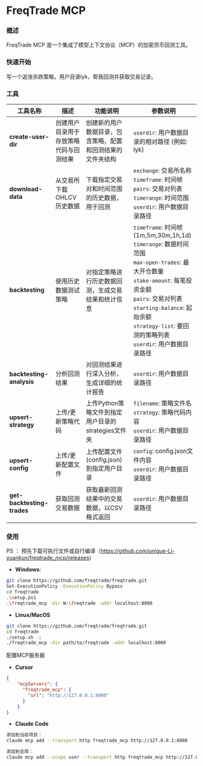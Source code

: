 # FreqTrade MCP

### 概述
FreqTrade MCP 是一个集成了模型上下文协议（MCP）的加密货币回测工具。

### 快速开始
写一个追涨杀跌策略，用户目录lyk，帮我回测并获取交易记录。

### 工具

| 工具名称 | 描述 | 功能说明 | 参数说明                                                                                                                                                                                                               |
|---------|------|---------|--------------------------------------------------------------------------------------------------------------------------------------------------------------------------------------------------------------------|
| **create-user-dir** | 创建用户目录用于存放策略代码与回测结果 | 创建新的用户数据目录，包含策略、配置和回测结果的文件夹结构 | `userdir`: 用户数据目录的相对路径 (例如: lyk)                                                                                                                                                                                   |
| **download-data** | 从交易所下载OHLCV历史数据 | 下载指定交易对和时间范围的历史数据，用于回测 | `exchange`: 交易所名称<br>`timeframe`: 时间帧<br>`pairs`: 交易对列表<br>`timerange`: 时间范围<br>`userdir`: 用户数据目录路径                                                                                                                |
| **backtesting** | 使用历史数据测试策略 | 对指定策略进行历史数据回测，生成交易结果和统计信息 | `timeframe`: 时间帧 (1m,5m,30m,1h,1d)<br>`timerange`: 数据时间范围<br>`max-open-trades`: 最大开仓数量<br>`stake-amount`: 每笔投资金额<br>`pairs`: 交易对列表<br>`starting-balance`: 起始余额<br>`strategy-list`: 要回测的策略列表<br>`userdir`: 用户数据目录路径 |
| **backtesting-analysis** | 分析回测结果 | 对回测结果进行深入分析，生成详细的统计报告 | `userdir`: 用户数据目录路径                                                                                                                                                                                                |
| **upsert-strategy** | 上传/更新策略代码 | 上传Python策略文件到指定用户目录的strategies文件夹 | `filename`: 策略文件名<br>`strategy`: 策略代码内容<br>`userdir`: 用户数据目录路径                                                                                                                                                     |
| **upsert-config** | 上传/更新配置文件 | 上传配置文件(config.json)到指定用户目录 | `config`: config.json文件内容<br>`userdir`: 用户数据目录路径                                                                                                                                                                   |
| **get-backtesting-trades** | 获取回测交易数据 | 获取最新回测结果中的交易数据，以CSV格式返回 | `userdir`: 用户数据目录路径                                                                                                                                                                                                |

### 使用
PS ： 预先下载可执行文件或自行编译（https://github.com/unique-Li-yuankun/freqtrade_mcp/releases)

- **Windows**:
```bash 
git clone https://github.com/freqtrade/freqtrade.git
Set-ExecutionPolicy -ExecutionPolicy Bypass
cd freqtrade
.\setup.ps1
.\freqtrade_mcp -dir W:\freqtrade -addr localhost:8000
```

- **Linux/MacOS**
```bash 
git clone https://github.com/freqtrade/freqtrade.git
cd freqtrade
./setup.sh -i
./freqtrade_mcp -dir path/to/freqtrade -addr localhost:8000
```

配置MCP服务器

- **Cursor**
```json
{
    "mcpServers": {
      "freqtrade_mcp": {
        "url": "http://127.0.0.1:8000"
      }
    }
}
```

- **Claude Code**
```bash
添加到当前项目：
claude mcp add --transport http freqtrade_mcp http://127.0.0.1:8000

添加到全局：
claude mcp add --scope user --transport http freqtrade_mcp http://127.0.0.1:8000
```
